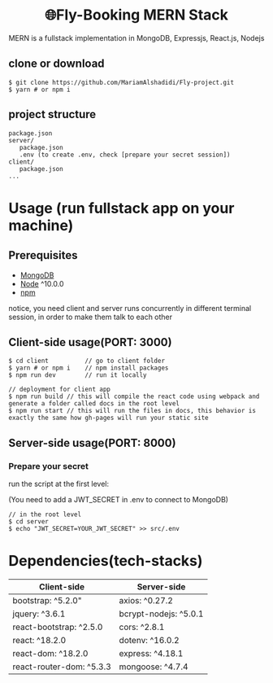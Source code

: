 <h1 align="center">
🌐Fly-Booking MERN Stack
</h1>
<p align="center">
MERN is a fullstack implementation in MongoDB, Expressjs, React.js, Nodejs
</p>


## clone or download
```terminal
$ git clone https://github.com/MariamAlshadidi/Fly-project.git
$ yarn # or npm i
```
## project structure
```terminal
package.json
server/
   package.json
   .env (to create .env, check [prepare your secret session])
client/
   package.json
...
```

# Usage (run fullstack app on your machine)

## Prerequisites
- [MongoDB](https://gist.github.com/nrollr/9f523ae17ecdbb50311980503409aeb3)
- [Node](https://nodejs.org/en/download/) ^10.0.0
- [npm](https://nodejs.org/en/download/package-manager/)

notice, you need client and server runs concurrently in different terminal session, in order to make them talk to each other

## Client-side usage(PORT: 3000)
```terminal
$ cd client          // go to client folder
$ yarn # or npm i    // npm install packages
$ npm run dev        // run it locally

// deployment for client app
$ npm run build // this will compile the react code using webpack and generate a folder called docs in the root level
$ npm run start // this will run the files in docs, this behavior is exactly the same how gh-pages will run your static site
```

## Server-side usage(PORT: 8000)

### Prepare your secret

run the script at the first level:

(You need to add a JWT_SECRET in .env to connect to MongoDB)

```terminal
// in the root level
$ cd server
$ echo "JWT_SECRET=YOUR_JWT_SECRET" >> src/.env
```
# Dependencies(tech-stacks)
Client-side | Server-side
--- | ---
bootstrap: ^5.2.0" | axios: ^0.27.2
jquery: ^3.6.1 | bcrypt-nodejs: ^5.0.1
react-bootstrap: ^2.5.0 | cors: ^2.8.1
react: ^18.2.0 | dotenv: ^16.0.2
react-dom: ^18.2.0 | express: ^4.18.1
react-router-dom: ^5.3.3 | mongoose: ^4.7.4


